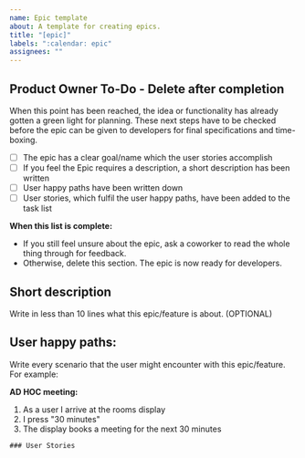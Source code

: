 ```yaml
---
name: Epic template
about: A template for creating epics.
title: "[epic]"
labels: ":calendar: epic"
assignees: ""
---
```


## Product Owner To-Do - Delete after completion
When this point has been reached, the idea or functionality has already gotten a green light for planning. These next steps have to be checked before the epic can be given to developers for final specifications and time-boxing. 

- [ ] The epic has a clear goal/name which the user stories accomplish
- [ ] If you feel the Epic requires a description, a short description has been written
- [ ] User happy paths have been written down
- [ ] User stories, which fulfil the user happy paths, have been added to the task list

**When this list is complete:** 

- If you still feel unsure about the epic, ask a coworker to read the whole thing through for feedback. 
- Otherwise, delete this section. The epic is now ready for developers.

## Short description
Write in less than 10 lines what this epic/feature is about. (OPTIONAL)

## User happy paths: 
Write every scenario that the user might encounter with this epic/feature. 
For example:

**AD HOC meeting:**
1. As a user I arrive at the rooms display
2. I press "30 minutes"
3. The display books a meeting for the next 30 minutes

```[tasklist]
### User Stories
```
